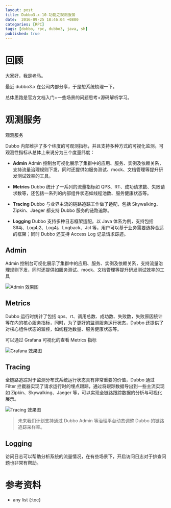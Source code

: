 ```yaml
---
layout: post
title: Dubbo3.x-10-功能之观测服务
date:  2016-09-25 18:46:04 +0800
categories: [RPC]
tags: [dobbo, rpc, dubbo3, java, sh]
published: true
---
```



# 回顾

大家好，我是老马。

最近 dubbo3.x 在公司内部分享，于是想系统梳理一下。

总体思路是官方文档入门+一些场景的问题思考+源码解析学习。

# 观测服务

观测服务

Dubbo 内部维护了多个纬度的可观测指标，并且支持多种方式的可视化监测。可观测性指标从总体上来说分为三个度量纬度：

*   **Admin** Admin 控制台可视化展示了集群中的应用、服务、实例及依赖关系，支持流量治理规则下发，同时还提供如服务测试、mock、文档管理等提升研发测试效率的工具。

*   **Metrics** Dubbo 统计了一系列的流量指标如 QPS、RT、成功请求数、失败请求数等，还包括一系列的内部组件状态如线程池数、服务健康状态等。

*   **Tracing** Dubbo 与业界主流的链路追踪工作做了适配，包括 Skywalking、Zipkin、Jaeger 都支持 Dubbo 服务的链路追踪。

*   **Logging** Dubbo 支持多种日志框架适配。以 Java 体系为例，支持包括 Slf4j、Log4j2、Log4j、Logback、Jcl 等，用户可以基于业务需要选择合适的框架；同时 Dubbo 还支持 Access Log 记录请求踪迹。


Admin
-----

Admin 控制台可视化展示了集群中的应用、服务、实例及依赖关系，支持流量治理规则下发，同时还提供如服务测试、mock、文档管理等提升研发测试效率的工具

![Admin 效果图](https://cn.dubbo.apache.org/imgs/v3/feature/observability/admin.jpg)

Metrics
-------

Dubbo 运行时统计了包括 qps、rt、调用总数、成功数、失败数，失败原因统计等在内的核心服务指标，同时，为了更好的监测服务运行状态，Dubbo 还提供了对核心组件状态的监控，如线程池数量、服务健康状态等。

可以通过 Grafana 可视化的查看 Metrics 指标

![Grafana 效果图](https://cn.dubbo.apache.org/imgs/v3/feature/observability/provider-stat.png)

Tracing
-------

全链路追踪对于监测分布式系统运行状态具有非常重要的价值，Dubbo 通过 Filter 拦截器实现了请求运行时的埋点跟踪，通过将跟踪数据导出到一些主流实现如 Zipkin、Skywalking、Jaeger 等，可以实现全链路跟踪数据的分析与可视化展示。

![Tracing 效果图](https://cn.dubbo.apache.org/imgs/v3/feature/observability/tracing.png)

> 未来我们计划支持通过 Dubbo Admin 等治理平台动态调整 Dubbo 的链路追踪采样率。

Logging
-------

访问日志可以帮助分析系统的流量情况，在有些场景下，开启访问日志对于排查问题也非常有帮助。


# 参考资料


* any list
{:toc}

